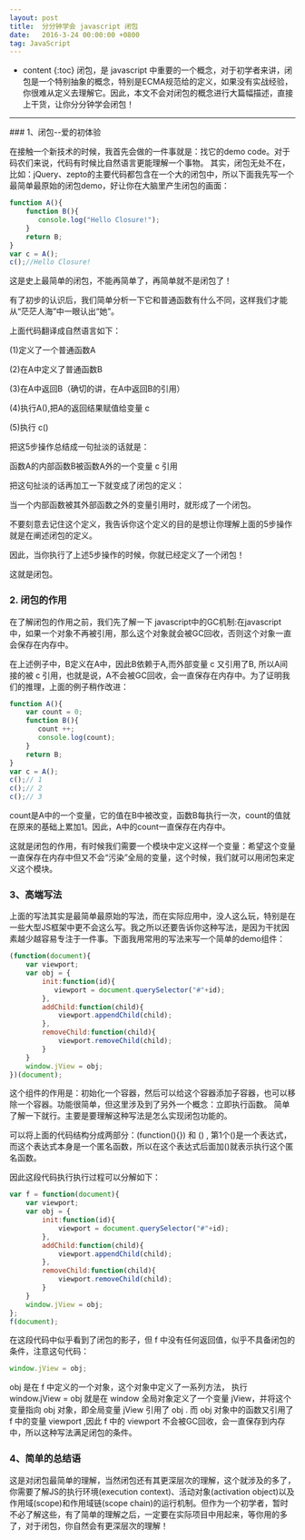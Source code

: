 ```yaml
---
layout: post
title:  分分钟学会 javascript 闭包
date:   2016-3-24 00:00:00 +0800
tag: JavaScript
---
```

* content
{:toc}
闭包，是 javascript 中重要的一个概念，对于初学者来讲，闭包是一个特别抽象的概念，特别是ECMA规范给的定义，如果没有实战经验，你很难从定义去理解它。因此，本文不会对闭包的概念进行大篇幅描述，直接上干货，让你分分钟学会闭包！
<!-- more -->

<hr>
### 1、闭包--爱的初体验

在接触一个新技术的时候，我首先会做的一件事就是：找它的demo code。对于码农们来说，代码有时候比自然语言更能理解一个事物。 其实，闭包无处不在，比如：jQuery、zepto的主要代码都包含在一个大的闭包中，所以下面我先写一个最简单最原始的闭包demo，好让你在大脑里产生闭包的画面：

```js
function A(){
    function B(){
       console.log("Hello Closure!");
    }
    return B;
}
var c = A();
c();//Hello Closure!
```

这是史上最简单的闭包，不能再简单了，再简单就不是闭包了！

有了初步的认识后，我们简单分析一下它和普通函数有什么不同，这样我们才能从“茫茫人海”中一眼认出“她”。

上面代码翻译成自然语言如下：

(1)定义了一个普通函数A

(2)在A中定义了普通函数B

(3)在A中返回B（确切的讲，在A中返回B的引用）

(4)执行A(),把A的返回结果赋值给变量 c

(5)执行 c() 

把这5步操作总结成一句扯淡的话就是：

函数A的内部函数B被函数A外的一个变量 c 引用

把这句扯淡的话再加工一下就变成了闭包的定义：

当一个内部函数被其外部函数之外的变量引用时，就形成了一个闭包。

不要刻意去记住这个定义，我告诉你这个定义的目的是想让你理解上面的5步操作就是在阐述闭包的定义。

因此，当你执行了上述5步操作的时候，你就已经定义了一个闭包！

这就是闭包。

### 2. 闭包的作用 

在了解闭包的作用之前，我们先了解一下 javascript中的GC机制:在javascript中，如果一个对象不再被引用，那么这个对象就会被GC回收，否则这个对象一直会保存在内存中。

在上述例子中，B定义在A中，因此B依赖于A,而外部变量 c 又引用了B, 所以A间接的被 c 引用，也就是说，A不会被GC回收，会一直保存在内存中。为了证明我们的推理，上面的例子稍作改进：

```js
function A(){
    var count = 0;
    function B(){
       count ++;
       console.log(count);
    }
    return B;
}
var c = A();
c();// 1
c();// 2
c();// 3
```

count是A中的一个变量，它的值在B中被改变，函数B每执行一次，count的值就在原来的基础上累加1。因此，A中的count一直保存在内存中。


这就是闭包的作用，有时候我们需要一个模块中定义这样一个变量：希望这个变量一直保存在内存中但又不会“污染”全局的变量，这个时候，我们就可以用闭包来定义这个模块。

### 3、高端写法

上面的写法其实是最简单最原始的写法，而在实际应用中，没人这么玩，特别是在一些大型JS框架中更不会这么写。我之所以还要告诉你这种写法，是因为干扰因素越少越容易专注于一件事。下面我用常用的写法来写一个简单的demo组件：

```js
(function(document){
    var viewport;
    var obj = {
        init:function(id){
           viewport = document.querySelector("#"+id);
        },
        addChild:function(child){
            viewport.appendChild(child);
        },
        removeChild:function(child){
            viewport.removeChild(child);
        }
    }
    window.jView = obj;
})(document);
```

这个组件的作用是：初始化一个容器，然后可以给这个容器添加子容器，也可以移除一个容器。功能很简单，但这里涉及到了另外一个概念：立即执行函数。 简单了解一下就行。主要是要理解这种写法是怎么实现闭包功能的。

可以将上面的代码结构分成两部分：(function(){}) 和 () , 第1个()是一个表达式，而这个表达式本身是一个匿名函数，所以在这个表达式后面加()就表示执行这个匿名函数。

因此这段代码执行执行过程可以分解如下：

```js
var f = function(document){
    var viewport;
    var obj = {
        init:function(id){
            viewport = document.querySelector("#"+id);
        },
        addChild:function(child){
            viewport.appendChild(child);
        },
        removeChild:function(child){
            viewport.removeChild(child);
        }
    }
    window.jView = obj;
};
f(document);
```

在这段代码中似乎看到了闭包的影子，但 f 中没有任何返回值，似乎不具备闭包的条件，注意这句代码：

```js
window.jView = obj;
```

obj 是在 f 中定义的一个对象，这个对象中定义了一系列方法， 执行window.jView = obj 就是在 window 全局对象定义了一个变量 jView，并将这个变量指向 obj 对象，即全局变量 jView 引用了 obj . 而 obj 对象中的函数又引用了 f 中的变量 viewport ,因此 f 中的 viewport 不会被GC回收，会一直保存到内存中，所以这种写法满足闭包的条件。 


### 4、简单的总结语

这是对闭包最简单的理解，当然闭包还有其更深层次的理解，这个就涉及的多了，你需要了解JS的执行环境(execution context)、活动对象(activation object)以及作用域(scope)和作用域链(scope chain)的运行机制。但作为一个初学者，暂时不必了解这些，有了简单的理解之后，一定要在实际项目中用起来，等你用的多了，对于闭包，你自然会有更深层次的理解！



